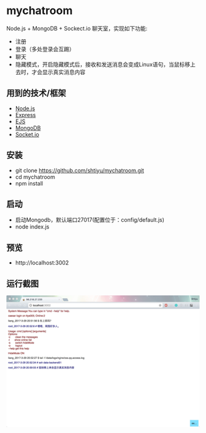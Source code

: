 # mychatroom
Node.js + MongoDB + Sockect.io 聊天室，实现如下功能:<br>
* 注册
* 登录（多处登录会互踢）
* 聊天
* 隐藏模式，开启隐藏模式后，接收和发送消息会变成Linux语句，当鼠标移上去时，才会显示真实消息内容
## 用到的技术/框架
* [Node.js](https://nodejs.org/en/)
* [Express](http://expressjs.com/)
* [EJS](http://www.embeddedjs.com/)
* [MongoDB](https://docs.mongodb.com/manual/reference/)
* [Socket.io](http://socket.io)
## 安装
* git clone https://github.com/shtiyu/mychatroom.git
* cd mychatroom
* npm install
## 启动
* 启动Mongodb，默认端口27017(配置位于：config/default.js)
* node index.js
## 预览
* http://localhost:3002
## 运行截图
![run](https://raw.githubusercontent.com/shtiyu/mychatroom/master/public/img/demo.png)
